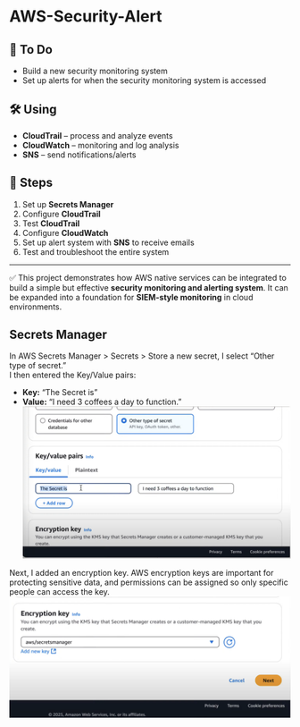 # AWS-Security-Alert

## 📌 To Do
- Build a new security monitoring system  
- Set up alerts for when the security monitoring system is accessed  

## 🛠 Using
- **CloudTrail** – process and analyze events  
- **CloudWatch** – monitoring and log analysis  
- **SNS** – send notifications/alerts  

## 🚀 Steps
1. Set up **Secrets Manager**  
2. Configure **CloudTrail**  
3. Test **CloudTrail**  
4. Configure **CloudWatch**  
5. Set up alert system with **SNS** to receive emails  
6. Test and troubleshoot the entire system  

---

✅ This project demonstrates how AWS native services can be integrated to build a simple but effective **security monitoring and alerting system**. It can be expanded into a foundation for **SIEM-style monitoring** in cloud environments.

## Secrets Manager
In AWS Secrets Manager > Secrets > Store a new secret, I select “Other type of secret.”  
I then entered the Key/Value pairs:  
- **Key:** “The Secret is”  
- **Value:** “I need 3 coffees a day to function.”  
![Secret Key Value](secret-key-value.png)

Next, I added an encryption key. AWS encryption keys are important for protecting sensitive data, and permissions can be assigned so only specific people can access the key.  
![Encryption Key Setup](encryption-key.png)
